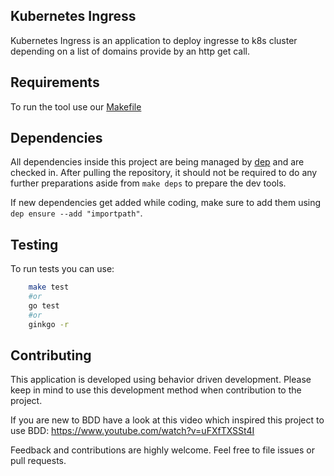 ## Kubernetes Ingress

Kubernetes Ingress is an application to deploy ingresse to k8s cluster depending on a list of domains provide by an http get call.

## Requirements

To run the tool use our [Makefile](Makefile) 

## Dependencies
All dependencies inside this project are being managed by [dep](https://github.com/golang/dep) and are checked in.
After pulling the repository, it should not be required to do any further preparations aside from `make deps` to prepare the dev tools.

If new dependencies get added while coding, make sure to add them using `dep ensure --add "importpath"`.

## Testing
To run tests you can use:
```bash
	make test
	#or
	go test
	#or
	ginkgo -r
```

## Contributing

This application is developed using behavior driven development. 
Please keep in mind to use this development method when contribution to the project.

If you are new to BDD have a look at this video which inspired this project to use BDD: 
https://www.youtube.com/watch?v=uFXfTXSSt4I

Feedback and contributions are highly welcome. Feel free to file issues or pull requests.

